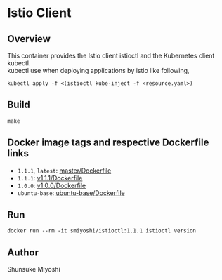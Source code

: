# Istio Client

## Overview

This container provides the Istio client istioctl and the Kubernetes client kubectl.  
kubectl use when deploying applications by istio like following,

``` text
kubectl apply -f <(istioctl kube-inject -f <resource.yaml>)
```

## Build

``` text
make
```

## Docker image tags and respective Dockerfile links

- `1.1.1`, `latest`: [master/Dockerfile](https://github.com/sh-miyoshi/istioctl/blob/master/Dockerfile)
- `1.1.1`: [v1.1.1/Dockerfile](https://github.com/sh-miyoshi/istioctl/tree/v1.1.1)
- `1.0.0`: [v1.0.0/Dockerfile](https://github.com/sh-miyoshi/istioctl/tree/v1.0.0)
- `ubuntu-base`: [ubuntu-base/Dockerfile](https://github.com/sh-miyoshi/istioctl/blob/ubuntu-base/Dockerfile)

## Run

``` text
docker run --rm -it smiyoshi/istioctl:1.1.1 istioctl version
```

## Author

Shunsuke Miyoshi
